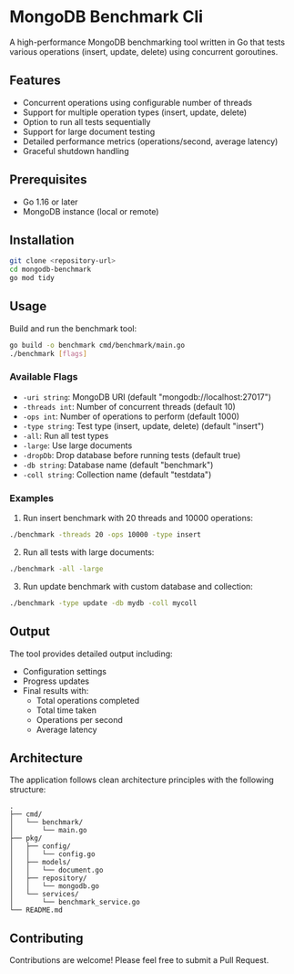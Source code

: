 # MongoDB Benchmark Cli

A high-performance MongoDB benchmarking tool written in Go that tests various operations (insert, update, delete) using concurrent goroutines.

## Features

- Concurrent operations using configurable number of threads
- Support for multiple operation types (insert, update, delete)
- Option to run all tests sequentially
- Support for large document testing
- Detailed performance metrics (operations/second, average latency)
- Graceful shutdown handling

## Prerequisites

- Go 1.16 or later
- MongoDB instance (local or remote)

## Installation

```bash
git clone <repository-url>
cd mongodb-benchmark
go mod tidy
```

## Usage

Build and run the benchmark tool:

```bash
go build -o benchmark cmd/benchmark/main.go
./benchmark [flags]
```

### Available Flags

- `-uri string`: MongoDB URI (default "mongodb://localhost:27017")
- `-threads int`: Number of concurrent threads (default 10)
- `-ops int`: Number of operations to perform (default 1000)
- `-type string`: Test type (insert, update, delete) (default "insert")
- `-all`: Run all test types
- `-large`: Use large documents
- `-dropDb`: Drop database before running tests (default true)
- `-db string`: Database name (default "benchmark")
- `-coll string`: Collection name (default "testdata")

### Examples

1. Run insert benchmark with 20 threads and 10000 operations:
```bash
./benchmark -threads 20 -ops 10000 -type insert
```

2. Run all tests with large documents:
```bash
./benchmark -all -large
```

3. Run update benchmark with custom database and collection:
```bash
./benchmark -type update -db mydb -coll mycoll
```

## Output

The tool provides detailed output including:
- Configuration settings
- Progress updates
- Final results with:
  - Total operations completed
  - Total time taken
  - Operations per second
  - Average latency

## Architecture

The application follows clean architecture principles with the following structure:

```
.
├── cmd/
│   └── benchmark/
│       └── main.go
├── pkg/
│   ├── config/
│   │   └── config.go
│   ├── models/
│   │   └── document.go
│   ├── repository/
│   │   └── mongodb.go
│   └── services/
│       └── benchmark_service.go
└── README.md
```

## Contributing

Contributions are welcome! Please feel free to submit a Pull Request. 
